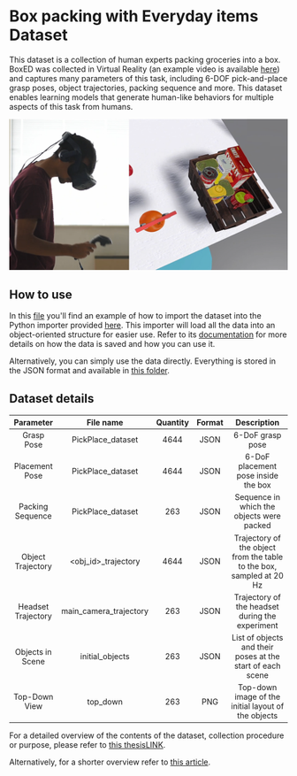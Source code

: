 # Box packing with Everyday items Dataset

This dataset is a collection of human experts packing groceries into a box. 
BoxED was collected in Virtual Reality (an example video is available [here](https://youtu.be/TUd-eCDG5i8)) and captures many parameters of this task,
including 6-DOF pick-and-place grasp poses, object trajectories, packing sequence and more. 
This dataset enables learning models that generate human-like behaviors for multiple aspects of this task from humans.

![](./Images/cover_image.png "Data collection in Virtual Reality")

## How to use
In this [file](example.py) you'll find an example of how to import the dataset into the Python importer provided [here](boxed_importer.py).
This importer will load all the data into an object-oriented structure for easier use. Refer to its [documentation](boxed_importer.py)
for more details on how the data is saved and how you can use it.

Alternatively, you can simply use the data directly. Everything is stored in the JSON format and available in [this folder](Dataset).

## Dataset details
| **Parameter**      | **File name**          | **Quantity** | **Format** | **Description**                                                      |
|:------------------:|:----------------------:|:------------:|:----------:|:--------------------------------------------------------------------:|
| Grasp Pose         | PickPlace_dataset      | 4644         | JSON       | 6-DoF grasp pose                                                     |
| Placement Pose     | PickPlace_dataset      | 4644         | JSON       | 6-DoF placement pose inside the box                                  |
| Packing Sequence   | PickPlace_dataset      | 263          | JSON       | Sequence in which the objects were packed                            |
| Object Trajectory  | <obj_id>_trajectory    | 4644         | JSON       | Trajectory of the object from the table to the box, sampled at 20 Hz |
| Headset Trajectory | main_camera_trajectory | 263          | JSON       | Trajectory of the headset during the experiment                      |
| Objects in Scene   | initial_objects        | 263          | JSON       | List of objects and their poses at the start of each scene           |
| Top-Down View      | top_down               | 263          | PNG        | Top-down image of the initial layout of the objects                  |


For a detailed overview of the contents of the dataset, collection procedure or purpose, please refer to [this thesisLINK]().

Alternatively, for a shorter overview refer to [this article](https://arxiv.org/abs/2210.01645).
